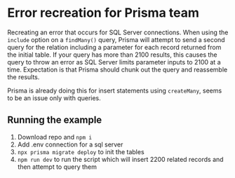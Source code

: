 # Error recreation for Prisma team

Recreating an error that occurs for SQL Server connections. When using the `include` option on a `findMany()` query, Prisma will attempt to send a second query for the relation including a parameter for each record returned from the initial table. If your query has more than 2100 results, this causes the query to throw an error as SQL Server limits parameter inputs to 2100 at a time. Expectation is that Prisma should chunk out the query and reassemble the results.

Prisma is already doing this for insert statements using `createMany`, seems to be an issue only with queries.

## Running the example
  1. Download repo and `npm i`
  2. Add .env connection for a sql server
  3. `npx prisma migrate deploy` to init the tables
  4. `npm run dev` to run the script which will insert 2200 related records and then attempt to query them
